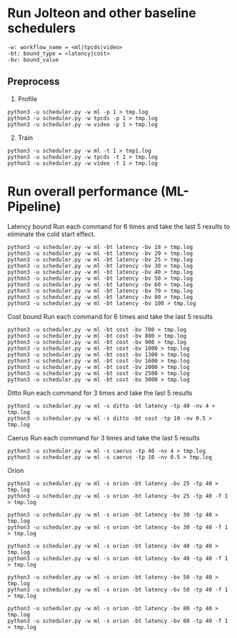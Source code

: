 # Run Jolteon and other baseline schedulers

```
-w: workflow_name = <ml|tpcds|video>
-bt: bound_type = <latency|cost>
-bv: bound_value
```

## Preprocess

1. Profile
```
python3 -u scheduler.py -w ml -p 1 > tmp.log
python3 -u scheduler.py -w tpcds -p 1 > tmp.log
python3 -u scheduler.py -w video -p 1 > tmp.log
```

2. Train
```
python3 -u scheduler.py -w ml -t 1 > tmp1.log
python3 -u scheduler.py -w tpcds -t 1 > tmp.log
python3 -u scheduler.py -w video -t 1 > tmp.log
```

# Run overall performance (ML-Pipeline)

Latency bound
Run each command for 6 times and take the last 5 results to eliminate the cold start effect.
```
python3 -u scheduler.py -w ml -bt latency -bv 18 > tmp.log
python3 -u scheduler.py -w ml -bt latency -bv 20 > tmp.log
python3 -u scheduler.py -w ml -bt latency -bv 25 > tmp.log
python3 -u scheduler.py -w ml -bt latency -bv 30 > tmp.log
python3 -u scheduler.py -w ml -bt latency -bv 40 > tmp.log
python3 -u scheduler.py -w ml -bt latency -bv 50 > tmp.log
python3 -u scheduler.py -w ml -bt latency -bv 60 > tmp.log
python3 -u scheduler.py -w ml -bt latency -bv 70 > tmp.log
python3 -u scheduler.py -w ml -bt latency -bv 80 > tmp.log
python3 -u scheduler.py -w ml -bt latency -bv 100 > tmp.log
```

Cost bound
Run each command for 6 times and take the last 5 results
```
python3 -u scheduler.py -w ml -bt cost -bv 700 > tmp.log
python3 -u scheduler.py -w ml -bt cost -bv 800 > tmp.log
python3 -u scheduler.py -w ml -bt cost -bv 900 > tmp.log
python3 -u scheduler.py -w ml -bt cost -bv 1000 > tmp.log
python3 -u scheduler.py -w ml -bt cost -bv 1300 > tmp.log
python3 -u scheduler.py -w ml -bt cost -bv 1600 > tmp.log
python3 -u scheduler.py -w ml -bt cost -bv 2000 > tmp.log
python3 -u scheduler.py -w ml -bt cost -bv 2500 > tmp.log
python3 -u scheduler.py -w ml -bt cost -bv 3000 > tmp.log
```

Ditto
Run each command for 3 times and take the last 5 results
```
python3 -u scheduler.py -w ml -s ditto -bt latency -tp 40 -nv 4 > tmp.log
python3 -u scheduler.py -w ml -s ditto -bt cost -tp 10 -nv 0.5 > tmp.log
```

Caerus
Run each command for 3 times and take the last 5 results
```
python3 -u scheduler.py -w ml -s caerus -tp 40 -nv 4 > tmp.log
python3 -u scheduler.py -w ml -s caerus -tp 10 -nv 0.5 > tmp.log
```

Orion
```
python3 -u scheduler.py -w ml -s orion -bt latency -bv 25 -tp 40 > tmp.log
python3 -u scheduler.py -w ml -s orion -bt latency -bv 25 -tp 40 -f 1 > tmp.log

python3 -u scheduler.py -w ml -s orion -bt latency -bv 30 -tp 40 > tmp.log
python3 -u scheduler.py -w ml -s orion -bt latency -bv 30 -tp 40 -f 1 > tmp.log

python3 -u scheduler.py -w ml -s orion -bt latency -bv 40 -tp 40 > tmp.log
python3 -u scheduler.py -w ml -s orion -bt latency -bv 40 -tp 40 -f 1 > tmp.log

python3 -u scheduler.py -w ml -s orion -bt latency -bv 50 -tp 40 > tmp.log
python3 -u scheduler.py -w ml -s orion -bt latency -bv 50 -tp 40 -f 1 > tmp.log

python3 -u scheduler.py -w ml -s orion -bt latency -bv 80 -tp 40 > tmp.log
python3 -u scheduler.py -w ml -s orion -bt latency -bv 80 -tp 40 -f 1 > tmp.log
```